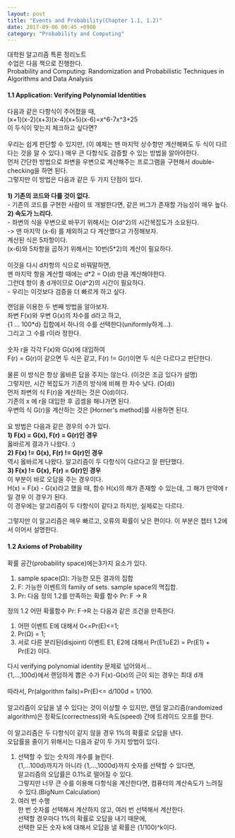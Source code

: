 ```yaml
---
layout: post
title: "Events and Probability(Chapter 1.1, 1.2)"
date: 2017-09-06 00:45 +0900
category: "Probability and Computing"
---
```


대학원 알고리즘 특론 정리노트<br />
수업은 다음 책으로 진행한다.<br />
Probability and Computing: Randomization and Probabilistic Techniques in Algorithms and Data Analysis<br />

<h4> 1.1 Application: Verifying Polynomial Identities </h4>
<p>
다음과 같은 다항식이 주어졌을 때,<br />
(x+1)(x-2)(x+3)(x-4)(x+5)(x-6)=x^6-7x^3+25<br />
이 두식이 맞는지 체크하고 싶다면?<br />
<br />
우리는 쉽게 판단할 수 있지만, (이 예제는 맨 마지막 상수항만 계산해봐도 두 식이 다르다는 것을 알 수 있다.) 매우 큰 다항식도 검증할 수 있는 방법을 알아야한다. <br />
먼저 간단한 방법으로 좌변을 우변으로 계산해주는 프로그램을 구현해서 double-checking을 하면 된다.<br />
그렇지만 이 방법은 다음과 같은 두 가지 단점이 있다.<br />
<br />
<strong>1) 기존의 코드와 다를 것이 없다.</strong><br />
- 기존의 코드를 구현한 사람이 또 개발한다면, 같은 버그가 존재할 가능성이 매우 높다.<br />
<strong>2) 속도가 느리다.</strong><br />
- 좌변의 식을 우변으로 바꾸기 위해서는 O(d^2)의 시간복잡도가 소요된다.<br />
-> 맨 마지막 (x-6) 를 제외하고 다 계산했다고 가정해보자.<br />
계산된 식은 5차항이다.<br />
(x-6)와 5차항을 곱하기 위해서는 10번(5*2)의 계산이 필요하다.<br />
<br />
이것을 다시 d차항의 식으로 바꿔말하면,<br />
맨 마지막 항을 계산할 때에는 d*2 = O(d) 만큼 계산해야한다.<br />
그런데 항이 총 d개이므로 O(d^2)의 시간이 필요하다.<br />
- 우리는 이것보다 검증을 더 빠르게 하고 싶다.<br />
</p>
<p>
랜덤을 이용한 두 번째 방법을 알아보자.<br />
좌변 F(x)와 우변 G(x)의 차수를 d라고 하고,<br />
{1 ... 100*d} 집합에서 하나의 수를 선택한다(uniformly하게...).<br />
그리고 그 수를 r이라 정한다.<br />
<br />
숫자 r을 각각 F(x)와 G(x)에 대입하여<br />
F(r) = G(r)이 같으면 두 식은 같고, F(r) != G(r)이면 두 식은 다르다고 판단한다.<br />
<br />
물론 이 방식은 항상 옳바른 답을 주지는 않는다. (이것은 조금 있다가 설명)<br />
그렇지만, 시간 복잡도가 기존의 방식에 비해 한 차수 낮다. (O(d))<br />
먼저 좌변의 식 F(r)을 계산하는 것은 O(d)이다.<br />
기존의 x 에 r을 대입한 후 곱셈을 해나가면 된다.<br />
우변의 식 G(r)을 계산하는 것은 [Horner's method]를 사용하면 된다.<br />
<br />
요 방법은 다음과 같은 경우의 수가 있다.<br />
<strong>1) F(x) = G(x), F(r) = G(r)인 경우</strong><br />
옳바르게 결과가 나왔다. :)<br />
<strong>2) F(x) != G(x), F(r) != G(r)인 경우</strong><br />
역시 옳바르게 나왔다. 알고리즘이 두 다항식이 다르다고 잘 판단했다.<br />
<strong>3) F(x) != G(x), F(r) = G(r)인 경우</strong><br />
이 부분이 바로 오답을 주는 경우이다.<br />
H(x) = F(x) - G(x)라고 했을 때, 함수 H(x)의 해가 존재할 수 있는데, 그 해가 만약에 r일 경우 이 경우가 된다.<br />
이 경우에는 알고리즘이 두 다항식이 같다고 하지만, 실제로는 다르다.<br />

그렇지만 이 알고리즘은 매우 빠르고, 오류의 확률이 낮은 편이다. 이 부분은 챕터 1.2에서 이어서 설명한다. <br />
</p>

<h4> 1.2 Axioms of Probability </h4>
<p>
확률 공간(probability space)에는3가지 요소가 있다.<br />
<ol type="1">
<li>sample space(Ω): 가능한 모든 결과의 집합</li>
<li>F: 가능한 이벤트의 family of sets. sample space의 멱집합.</li>
<li>Pr: 다음 정의 1.2를 만족하는 확률 함수 Pr: F -> R </li>
</ol>

정의 1.2
어떤 확률함수 Pr: F->R 는 다음과 같은 조건을 만족한다.
<ol type="1">
<li>어떤 이벤트 E에 대해서 0<=Pr(E)<=1;</li>
<li>Pr(Ω) = 1;</li>
<li>서로 다른 분리된(disjoint) 이벤트 E1, E2에 대해서 Pr(E1∪E2) = Pr(E1) + Pr(E2) 이다.</li>
</ol>

다시 verifying polynomial identity 문제로 넘어와서...<br />
{1,...,100d}에서 랜덤하게 뽑은 수가 F(x)-G(x)의 근이 되는 경우는 최대 d개<br />
<br />
따라서, Pr(algorithm fails)=Pr(E)<= d/100d = 1/100.<br />
<br />
알고리즘이 오답을 낼 수 있다는 것이 이상할 수 있지만, 랜덤 알고리즘(randomized algorithm)은 정확도(correctness)와 속도(speed) 간에 트레이드 오프를 한다.<br />
<br />
이 알고리즘은 두 다항식이 같지 않을 경우 1%의 확률로 오답을 낸다.<br />
오답률을 줄이기 위해서는 다음과 같이 두 가지 방법이 있다.
<ol type="1">
<li>선택할 수 있는 숫자의 개수를 늘린다.<br />
{1,...100d}까지가 아니라 {1,...,1000d}까지 숫자를 선택할 수 있다면,<br />
알고리즘의 오답률은 0.1%로 떨어질 수 있다.<br />
그렇지만 너무 큰 수를 이용해 다항식을 계산한다면, 컴퓨터의 계산속도가 느려질 수 있다.(BigNum Calculation)</li>
<li>여러 번 수행<br />
한 번 숫자를 선택해서 계산하지 않고, 여러 번 선택해서 계산한다.<br />
선택할 경우마다 1%의 확률로 오답을 내기 때문에,<br />
선택한 모든 숫자 k에 대해서 오답을 낼 확률은 (1/100)^k이다.<br /></li>
</ol> 
</p>



[Horner's method]: https://en.wikipedia.org/wiki/Horner%27s_method
